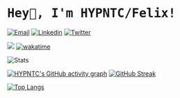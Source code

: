 <h1><samp>Hey👋, I'm HYPNTC/Felix!</samp></h2>

[![Email](https://img.shields.io/badge/-Email-c14438?style=flat-square&logo=Gmail&logoColor=white&link=mailto:dev@hypntc.com)](mailto:dev@hypntc.com)
[![Linkedin](https://img.shields.io/badge/-LinkedIn-blue?style=flat-square&logo=Linkedin&logoColor=white&link=https://www.linkedin.com/in/felix-zorn-06213020b/)](https://www.linkedin.com/in/felix-zorn-06213020b/)
[![Twitter](https://img.shields.io/badge/Twitter-1DA1F2?style=flat-square&logo=twitter&logoColor=white)](https://twitter.com/i_am_hypntc)

![](https://komarev.com/ghpvc/?username=hypntc)
[![wakatime](https://wakatime.com/badge/user/ad70fdc4-0867-45be-8b1f-e921acf3fdcb.svg)](https://wakatime.com/@ad70fdc4-0867-45be-8b1f-e921acf3fdcb)

![Stats](https://github-readme-stats.vercel.app/api?username=hypntc&show_icons=true&count_private=true&hide_border=true&title_color=00ADD8&icon_color=00ADD8&text_color=c9d1d9&bg_color=0d1117&custom_title=GitHub%20Stats&include_all_commits=true)

[![HYPNTC's GitHub activity graph](https://activity-graph.herokuapp.com/graph?username=hypntc&theme=github&line=#0ADD8)](https://github.com/hypntc)
[![GitHub Streak](https://github-readme-streak-stats.herokuapp.com?user=hypntc&theme=github-dark&hide_border=true&date_format=M%20j%5B%2C%20Y%5D&ring=00ADD8&fire=00ADD8&dates=00ADD8&border=00ADD8&stroke=00ADD8)](https://git.io/streak-stats)

[![Top Langs](https://github-readme-stats.vercel.app/api/top-langs/?username=hypntc&custom_title=Used%20Languages)](https://github.com/anuraghazra/github-readme-stats)